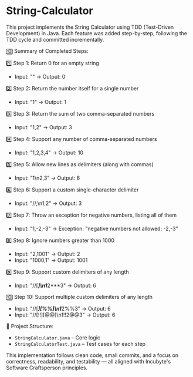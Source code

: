 # String-Calculator

This project implements the String Calculator using TDD (Test-Driven Development) in Java. Each feature was added step-by-step, following the TDD cycle and committed incrementally.

🔟 Summary of Completed Steps:

1️⃣ Step 1: Return 0 for an empty string
- Input: "" → Output: 0

2️⃣ Step 2: Return the number itself for a single number
- Input: "1" → Output: 1

3️⃣ Step 3: Return the sum of two comma-separated numbers
- Input: "1,2" → Output: 3

4️⃣ Step 4: Support any number of comma-separated numbers
- Input: "1,2,3,4" → Output: 10

5️⃣ Step 5: Allow new lines as delimiters (along with commas)
- Input: "1\n2,3" → Output: 6

6️⃣ Step 6: Support a custom single-character delimiter
- Input: "//;\n1;2" → Output: 3

7️⃣ Step 7: Throw an exception for negative numbers, listing all of them
- Input: "1,-2,-3" → Exception: "negative numbers not allowed: -2,-3"

8️⃣ Step 8: Ignore numbers greater than 1000
- Input: "2,1001" → Output: 2
- Input: "1000,1" → Output: 1001

9️⃣ Step 9: Support custom delimiters of any length
- Input: "//[***]\n1***2***3" → Output: 6

🔟 Step 10: Support multiple custom delimiters of any length
- Input: "//[***][%%]\n1***2%%3" → Output: 6
- Input: "//[!!][@@]\n1!!2@@3" → Output: 6

🧾 Project Structure:
- `StringCalculator.java` – Core logic
- `StringCalculatorTest.java` – Test cases for each step

This implementation follows clean code, small commits, and a focus on correctness, readability, and testability — all aligned with Incubyte's Software Craftsperson principles.
